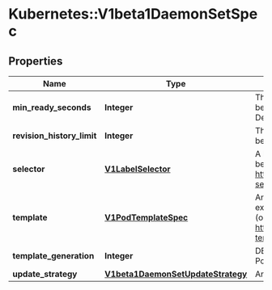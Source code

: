 # Kubernetes::V1beta1DaemonSetSpec

## Properties
Name | Type | Description | Notes
------------ | ------------- | ------------- | -------------
**min_ready_seconds** | **Integer** | The minimum number of seconds for which a newly created DaemonSet pod should be ready without any of its container crashing, for it to be considered available. Defaults to 0 (pod will be considered available as soon as it is ready). | [optional] 
**revision_history_limit** | **Integer** | The number of old history to retain to allow rollback. This is a pointer to distinguish between explicit zero and not specified. Defaults to 10. | [optional] 
**selector** | [**V1LabelSelector**](V1LabelSelector.md) | A label query over pods that are managed by the daemon set. Must match in order to be controlled. If empty, defaulted to labels on Pod template. More info: https://kubernetes.io/docs/concepts/overview/working-with-objects/labels/#label-selectors | [optional] 
**template** | [**V1PodTemplateSpec**](V1PodTemplateSpec.md) | An object that describes the pod that will be created. The DaemonSet will create exactly one copy of this pod on every node that matches the template&#39;s node selector (or on every node if no node selector is specified). More info: https://kubernetes.io/docs/concepts/workloads/controllers/replicationcontroller#pod-template | 
**template_generation** | **Integer** | DEPRECATED. A sequence number representing a specific generation of the template. Populated by the system. It can be set only during the creation. | [optional] 
**update_strategy** | [**V1beta1DaemonSetUpdateStrategy**](V1beta1DaemonSetUpdateStrategy.md) | An update strategy to replace existing DaemonSet pods with new pods. | [optional] 


